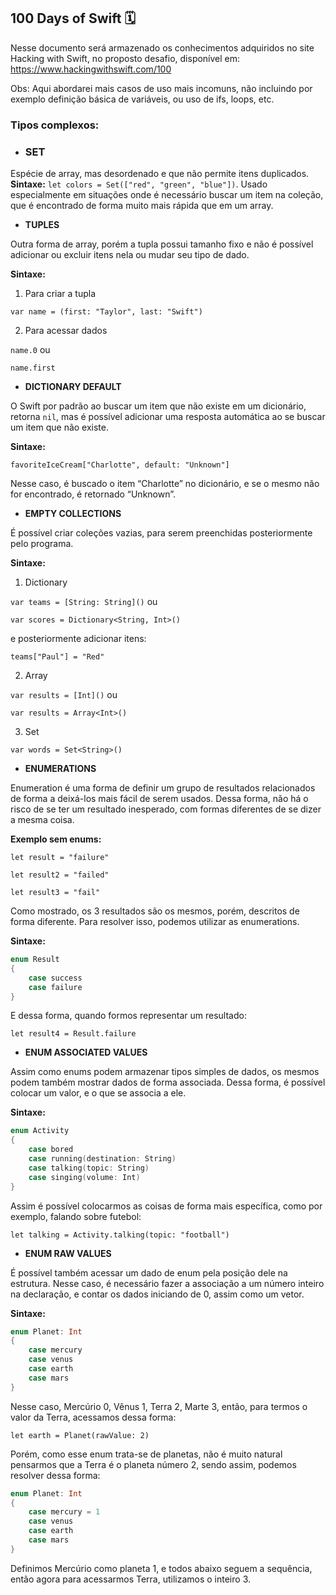 ## 100 Days of Swift 🗓️

Nesse documento será armazenado os conhecimentos adquiridos no site Hacking with Swift, no proposto desafio, disponível em: https://www.hackingwithswift.com/100

Obs: Aqui abordarei mais casos de uso mais incomuns, não incluindo por exemplo definição básica de variáveis, ou uso de ifs, loops, etc.

### Tipos complexos:

- ### **SET**

Espécie de array, mas desordenado e que não permite itens duplicados. **Sintaxe:** `let colors = Set(["red", "green", "blue"])`. Usado especialmente em situações onde é necessário buscar um item na coleção, que é encontrado de forma muito mais rápida que em um array.

- **TUPLES**

Outra forma de array, porém a tupla possui tamanho fixo e não é possível adicionar ou excluir itens nela ou mudar seu tipo de dado.

**Sintaxe:** 

1. Para criar a tupla

`var name = (first: "Taylor", last: "Swift")`

2. Para acessar dados

`name.0` ou

`name.first`

- **DICTIONARY DEFAULT**

O Swift por padrão ao buscar um item que não existe em um dicionário, retorna `nil`, mas é possível adicionar uma resposta automática ao se buscar um item que não existe.

**Sintaxe:**

`favoriteIceCream["Charlotte", default: "Unknown"]`

Nesse caso, é buscado o item “Charlotte” no dicionário, e se o mesmo não for encontrado, é retornado “Unknown”.

- **EMPTY COLLECTIONS**

É possível criar coleções vazias, para serem preenchidas posteriormente pelo programa.

******************Sintaxe:******************

1. Dictionary

`var teams = [String: String]()` ou

`var scores = Dictionary<String, Int>()`

e posteriormente adicionar itens:

`teams["Paul"] = "Red"`

2. Array

`var results = [Int]()` ou

`var results = Array<Int>()`

3. Set

`var words = Set<String>()`

- ************************ENUMERATIONS************************

Enumeration é uma forma de definir um grupo de resultados relacionados de forma a deixá-los mais fácil de serem usados. Dessa forma, não há o risco de se ter um resultado inesperado, com formas diferentes de se dizer a mesma coisa.

************************************Exemplo sem enums:************************************

`let result = "failure"`

`let result2 = "failed"`

`let result3 = "fail"`

Como mostrado, os 3 resultados são os mesmos, porém, descritos de forma diferente. Para resolver isso, podemos utilizar as enumerations.

****************Sintaxe:****************

```swift
enum Result 
{
	case success
	case failure
}
```

E dessa forma, quando formos representar um resultado:

`let result4 = Result.failure`

- **ENUM ASSOCIATED VALUES**

Assim como enums podem armazenar tipos simples de dados, os mesmos podem também mostrar dados de forma associada. Dessa forma, é possível colocar um valor, e o que se associa a ele.

******************Sintaxe:******************

```swift
enum Activity 
{
	case bored
	case running(destination: String)
	case talking(topic: String)
	case singing(volume: Int)
}
```

Assim é possível colocarmos as coisas de forma mais específica, como por exemplo, falando sobre futebol:

`let talking = Activity.talking(topic: "football")`

- **************************ENUM RAW VALUES**************************

É possível também acessar um dado de enum pela posição dele na estrutura. Nesse caso, é necessário fazer a associação a um número inteiro na declaração, e contar os dados iniciando de 0, assim como um vetor.

************Sintaxe:************

```swift
enum Planet: Int 
{
	case mercury
	case venus
	case earth
	case mars
}
```

Nesse caso, Mercúrio 0, Vênus 1, Terra 2, Marte 3, então, para termos o valor da Terra, acessamos dessa forma:

`let earth = Planet(rawValue: 2)`

Porém, como esse enum trata-se de planetas, não é muito natural pensarmos que a Terra é o planeta número 2, sendo assim, podemos resolver dessa forma:

```swift
enum Planet: Int 
{
	case mercury = 1
	case venus
	case earth
	case mars
}
```

Definimos Mercúrio como planeta 1, e todos abaixo seguem a sequência, então agora para acessarmos Terra, utilizamos o inteiro 3.